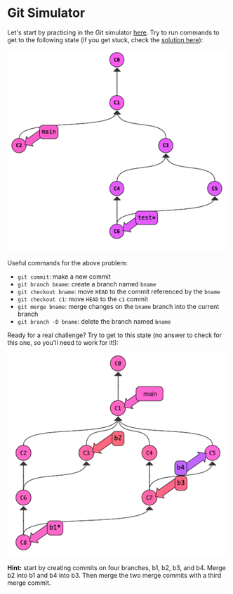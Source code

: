 # Git Simulator

Let's start by practicing in the Git simulator <a
href="https://tyler.caraza-harter.com/cs320/f21/learnGitBranching/index.html"
target="_blank">here</a>.  Try to run commands to get to the following state (if you get stuck, check the [solution here](solution.md)):

<img src="1.png" width=500>

Useful commands for the above problem:
* `git commit`: make a new commit
* `git branch bname`: create a branch named `bname`
* `git checkout bname`: move `HEAD` to the commit referenced by the `bname`
* `git checkout c1`: move `HEAD` to the `c1` commit
* `git merge bname`: merge changes on the `bname` branch into the current branch
* `git branch -D bname`: delete the branch named `bname`

Ready for a real challenge?  Try to get to this state (no answer to
check for this one, so you'll need to work for it!):

<img src="2.png" width=500>

**Hint:** start by creating commits on four branches, b1, b2, b3, and b4.
Merge b2 into b1 and b4 into b3.  Then merge the two merge commits
with a third merge commit.
